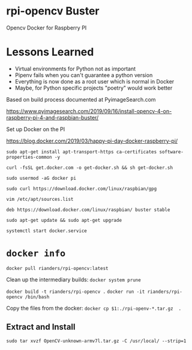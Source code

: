 # rpi-opencv Buster

Opencv Docker for Raspberry PI

# Lessons Learned
* Virtual environments for Python not as important
* Pipenv fails when you can't guarantee a python version
* Everything is now done as a root user which is normal in Docker
* Maybe, for Python specific projects "poetry" would work better

Based on build process documented at PyimageSearch.com

https://www.pyimagesearch.com/2019/09/16/install-opencv-4-on-raspberry-pi-4-and-raspbian-buster/

Set up Docker on the PI

https://blog.docker.com/2019/03/happy-pi-day-docker-raspberry-pi/

`sudo apt-get install apt-transport-https ca-certificates software-properties-common -y`

`curl -fsSL get.docker.com -o get-docker.sh && sh get-docker.sh`

`sudo usermod -aG docker pi`

`sudo curl https://download.docker.com/linux/raspbian/gpg`

`vim /etc/apt/sources.list`

`deb https://download.docker.com/linux/raspbian/ buster stable`

`sudo apt-get update && sudo apt-get upgrade`

`systemctl start docker.service`

`docker info`
 ====

`docker pull rianders/rpi-opencv:latest`

Clean up the intermediary builds:
`docker system prune`

`docker build -t rianders/rpi-opencv .`
`docker run -it rianders/rpi-opencv /bin/bash`

Copy the files from the docker:
`docker cp $1:./rpi-openv-*.tar.gz  .`


## Extract and Install
`sudo tar xvzf OpenCV-unknown-armv7l.tar.gz -C /usr/local/ --strip=1`

